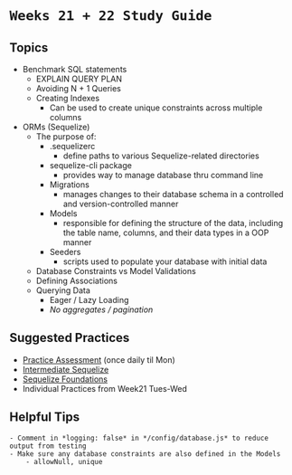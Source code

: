 # `Weeks 21 + 22 Study Guide`

## Topics

- Benchmark SQL statements
    - EXPLAIN QUERY PLAN
    - Avoiding N + 1 Queries
    - Creating Indexes
        - Can be used to create unique constraints across multiple columns
- ORMs (Sequelize)
    - The purpose of:
        - .sequelizerc
            - define paths to various Sequelize-related directories
        - sequelize-cli package
            - provides way to manage database thru command line
        - Migrations
            - manages changes to their database schema in a controlled and version-controlled manner
        - Models
            - responsible for defining the structure of the data, including the table name, columns, and their data types in a OOP manner
        - Seeders
            - scripts used to populate your database with initial data
    - Database Constraints vs Model Validations
    - Defining Associations
    - Querying Data
        - Eager / Lazy Loading
        - *No aggregates / pagination*

## Suggested Practices

- [Practice Assessment](https://open.appacademy.io/learn/js-py---pt-sep-2023-online/week-22---practice-assessment/readme) (once daily til Mon)
- [Intermediate Sequelize](https://open.appacademy.io/learn/js-py---pt-sep-2023-online/week-21---express-and-sequelize-pt--i/long-practice--intermediate-sequelize--1-)
- [Sequelize Foundations](https://open.appacademy.io/learn/js-py---pt-sep-2023-online/week-21---express-and-sequelize-pt--i/long-practice--sequelize-foundations)
- Individual Practices from Week21 Tues-Wed

## Helpful Tips

    - Comment in *logging: false* in */config/database.js* to reduce output from testing
    - Make sure any database constraints are also defined in the Models
        - allowNull, unique
